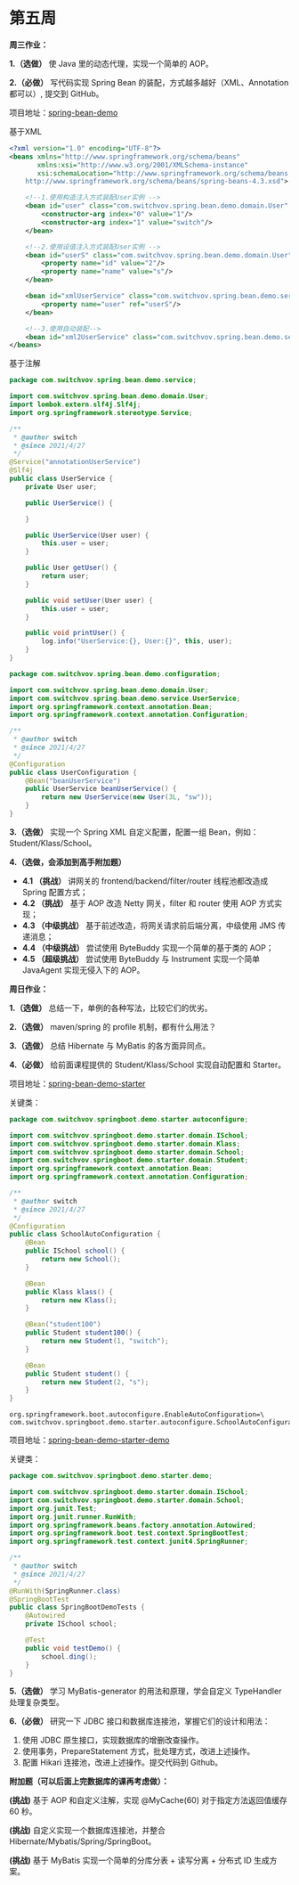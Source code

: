 # 第五周

**周三作业：**

**1.（选做）** 使 Java 里的动态代理，实现一个简单的 AOP。

**2.（必做）** 写代码实现 Spring Bean 的装配，方式越多越好（XML、Annotation 都可以）, 提交到 GitHub。

项目地址：[spring-bean-demo](exercise/spring-bean-demo)

基于XML
```xml
<?xml version="1.0" encoding="UTF-8"?>
<beans xmlns="http://www.springframework.org/schema/beans"
       xmlns:xsi="http://www.w3.org/2001/XMLSchema-instance"
       xsi:schemaLocation="http://www.springframework.org/schema/beans
 	http://www.springframework.org/schema/beans/spring-beans-4.3.xsd">

    <!--1.使用构造注入方式装配User实例 -->
    <bean id="user" class="com.switchvov.spring.bean.demo.domain.User" primary="true">
        <constructor-arg index="0" value="1"/>
        <constructor-arg index="1" value="switch"/>
    </bean>

    <!--2.使用设值注入方式装配User实例 -->
    <bean id="userS" class="com.switchvov.spring.bean.demo.domain.User">
        <property name="id" value="2"/>
        <property name="name" value="s"/>
    </bean>

    <bean id="xmlUserService" class="com.switchvov.spring.bean.demo.service.UserService">
        <property name="user" ref="userS"/>
    </bean>

    <!--3.使用自动装配-->
    <bean id="xml2UserService" class="com.switchvov.spring.bean.demo.service.UserService" autowire="byName"/>
</beans>
```

基于注解

```java
package com.switchvov.spring.bean.demo.service;

import com.switchvov.spring.bean.demo.domain.User;
import lombok.extern.slf4j.Slf4j;
import org.springframework.stereotype.Service;

/**
 * @author switch
 * @since 2021/4/27
 */
@Service("annotationUserService")
@Slf4j
public class UserService {
    private User user;

    public UserService() {

    }

    public UserService(User user) {
        this.user = user;
    }

    public User getUser() {
        return user;
    }

    public void setUser(User user) {
        this.user = user;
    }

    public void printUser() {
        log.info("UserService:{}, User:{}", this, user);
    }
}
```

```java
package com.switchvov.spring.bean.demo.configuration;

import com.switchvov.spring.bean.demo.domain.User;
import com.switchvov.spring.bean.demo.service.UserService;
import org.springframework.context.annotation.Bean;
import org.springframework.context.annotation.Configuration;

/**
 * @author switch
 * @since 2021/4/27
 */
@Configuration
public class UserConfiguration {
    @Bean("beanUserService")
    public UserService beanUserService() {
        return new UserService(new User(3L, "sw"));
    }
}
```


**3.（选做）** 实现一个 Spring XML 自定义配置，配置一组 Bean，例如：Student/Klass/School。

**4.（选做，会添加到高手附加题）**

- **4.1 （挑战）** 讲网关的 frontend/backend/filter/router 线程池都改造成 Spring 配置方式；
- **4.2 （挑战）** 基于 AOP 改造 Netty 网关，filter 和 router 使用 AOP 方式实现；
- **4.3 （中级挑战）** 基于前述改造，将网关请求前后端分离，中级使用 JMS 传递消息；
- **4.4 （中级挑战）** 尝试使用 ByteBuddy 实现一个简单的基于类的 AOP；
- **4.5 （超级挑战）** 尝试使用 ByteBuddy 与 Instrument 实现一个简单 JavaAgent 实现无侵入下的 AOP。

**周日作业：**

**1.（选做）** 总结一下，单例的各种写法，比较它们的优劣。

**2.（选做）** maven/spring 的 profile 机制，都有什么用法？

**3.（选做）** 总结 Hibernate 与 MyBatis 的各方面异同点。

**4.（必做）** 给前面课程提供的 Student/Klass/School 实现自动配置和 Starter。

项目地址：[spring-bean-demo-starter](exercise/spring-boot-demo-starter)

关键类：

```java
package com.switchvov.springboot.demo.starter.autoconfigure;

import com.switchvov.springboot.demo.starter.domain.ISchool;
import com.switchvov.springboot.demo.starter.domain.Klass;
import com.switchvov.springboot.demo.starter.domain.School;
import com.switchvov.springboot.demo.starter.domain.Student;
import org.springframework.context.annotation.Bean;
import org.springframework.context.annotation.Configuration;

/**
 * @author switch
 * @since 2021/4/27
 */
@Configuration
public class SchoolAutoConfiguration {
    @Bean
    public ISchool school() {
        return new School();
    }

    @Bean
    public Klass klass() {
        return new Klass();
    }

    @Bean("student100")
    public Student student100() {
        return new Student(1, "switch");
    }

    @Bean
    public Student student() {
        return new Student(2, "s");
    }
}
```

```properties
org.springframework.boot.autoconfigure.EnableAutoConfiguration=\
com.switchvov.springboot.demo.starter.autoconfigure.SchoolAutoConfiguration
```


项目地址：[spring-bean-demo-starter-demo](exercise/spring-boot-demo-starter-demo)

关键类：

```java
package com.switchvov.springboot.demo.starter.demo;

import com.switchvov.springboot.demo.starter.domain.ISchool;
import com.switchvov.springboot.demo.starter.domain.School;
import org.junit.Test;
import org.junit.runner.RunWith;
import org.springframework.beans.factory.annotation.Autowired;
import org.springframework.boot.test.context.SpringBootTest;
import org.springframework.test.context.junit4.SpringRunner;

/**
 * @author switch
 * @since 2021/4/27
 */
@RunWith(SpringRunner.class)
@SpringBootTest
public class SpringBootDemoTests {
    @Autowired
    private ISchool school;

    @Test
    public void testDemo() {
        school.ding();
    }
}
```

**5.（选做）** 学习 MyBatis-generator 的用法和原理，学会自定义 TypeHandler 处理复杂类型。

**6.（必做）** 研究一下 JDBC 接口和数据库连接池，掌握它们的设计和用法：

1. 使用 JDBC 原生接口，实现数据库的增删改查操作。
2. 使用事务，PrepareStatement 方式，批处理方式，改进上述操作。
3. 配置 Hikari 连接池，改进上述操作。提交代码到 Github。

**附加题（可以后面上完数据库的课再考虑做）：**

**(挑战)** 基于 AOP 和自定义注解，实现 @MyCache(60) 对于指定方法返回值缓存 60 秒。

**(挑战)** 自定义实现一个数据库连接池，并整合 Hibernate/Mybatis/Spring/SpringBoot。

**(挑战)** 基于 MyBatis 实现一个简单的分库分表 + 读写分离 + 分布式 ID 生成方案。